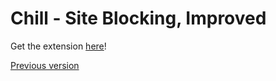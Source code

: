 # Chill - Site Blocking, Improved

Get the extension [here](https://chrome.google.com/webstore/detail/chill-site-blocking-impro/gmaemaiippninkfcpfofbeopgijdbmid?hl=en&authuser=0)! 

[Previous version](https://github.com/cirex-web/Chill)
